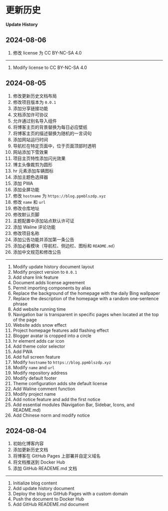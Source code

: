 # 更新历史

**Update History**

## 2024-08-06

1. 修改 license 为 CC BY-NC-SA 4.0

---

1. Modify license to CC BY-NC-SA 4.0

## 2024-08-05

1. 修改更新历史文档布局
2. 修改项目版本为 `0.0.1`
3. 添加分享链接功能
4. 文档添加许可协议
5. 允许通过别名导入组件
6. 将博客主页的背景替换为每日必应壁纸
7. 将博客主页的描述替换为随机的一言词句
8. 添加网站运行时间
9. 导航栏在特定页面中，位于页面顶部时透明
10. 网站添加下雪效果
11. 项目主页特性添加闪光效果
12. 博主头像裁剪为圆形
13. hr 元素添加车辆图标
14. 添加主题色选择器
15. 添加 PWA
16. 添加全屏功能
17. 修改 `hostname` 为 `https://blog.ppmblszdp.xyz`
18. 修改 `name` 和 `url`
19. 修改仓库地址
20. 修改默认页脚
21. 主题配置中添加站点默认许可证
22. 添加 Waline 评论功能
23. 修改项目名称
24. 添加公告功能并添加第一条公告
25. 添加必看模块（导航栏、侧边栏、图标和 `README.md`）
26. 添加中文规范和修改公告
---
1. Modify update history document layout
2. Modify project version to `0.0.1`
3. Add share link feature
4. Document adds license agreement
5. Permit importing components by alias
6. Replace the background of the homepage with the daily Bing wallpaper
7. Replace the description of the homepage with a random one-sentence phrase
8. Add website running time
9. Navigation bar is transparent in specific pages when located at the top of the page
10. Website adds snow effect
11. Project homepage features add flashing effect
12. Blogger avatar is cropped into a circle
13. hr element adds car icon
14. Add theme color selector
15. Add PWA
16. Add full screen feature
17. Modify `hostname` to `https://blog.ppmblszdp.xyz`
18. Modify `name` and `url`
19. Modify repository address
20. Modify default footer
21. Theme configuration adds site default license
22. Add Waline comment function
23. Modify project name
24. Add notice feature and add the first notice
25. Add essential modules (Navigation Bar, Sidebar, Icons, and README.md)
26. Add Chinese norm and modify notice

## 2024-08-04

1. 初始化博客内容
2. 添加更新历史文档
3. 将博客在 GitHub Pages 上部署并自定义域名
4. 将文档推送到 Docker Hub
5. 添加 GitHub READEME.md 文档

---

1. Initialize blog content
2. Add update history document
3. Deploy the blog on GitHub Pages with a custom domain
4. Push the document to Docker Hub
5. Add GitHub READEME.md document